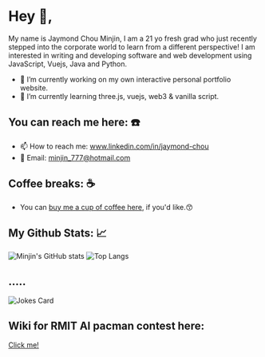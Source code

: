 # Hey 👋, 
My name is Jaymond Chou Minjin, I am a 21 yo fresh grad who just recently stepped into the corporate world to learn from a different perspective! I am interested in writing and developing software and web development using JavaScript, Vuejs, Java and Python. 
- 🔭 I’m currently working on my own interactive personal portfolio website.
- 🌱 I’m currently learning three.js, vuejs, web3 & vanilla script.

## You can reach me here: ☎️ 
- 📫 How to reach me: www.linkedin.com/in/jaymond-chou
- 📧 Email: minjin_777@hotmail.com

## Coffee breaks: ☕ 
- You can [buy me a cup of coffee here](https://www.buymeacoffee.com/minjin777z), if you'd like.😙

## My Github Stats: 📈
![Minjin's GitHub stats](https://github-readme-stats.vercel.app/api?username=kuntakinte777&show_icons=true&theme=apprentice)
![Top Langs](https://github-readme-stats.vercel.app/api/top-langs/?username=kuntakinte777&layout=compact)

## .....
![Jokes Card](https://readme-jokes.vercel.app/api)

## Wiki for RMIT AI pacman contest here:
[Click me!](https://github.com/kuntakinte777/COSC1125-1127-Contest-A.I/wiki)
